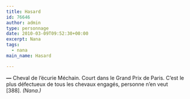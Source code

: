 ```yaml
---
title: Hasard
id: 76646
author: admin
type: personnage
date: 2010-03-09T09:52:30+00:00
excerpt: Nana
tags:
  - nana
main_name: Hasard

---
```

**—** Cheval de l&rsquo;écurie Méchain. Court dans le Grand Prix de Paris. C&rsquo;est le plus défectueux de tous les chevaux engagés, personne n&rsquo;en veut [388]. _(Nana.)_